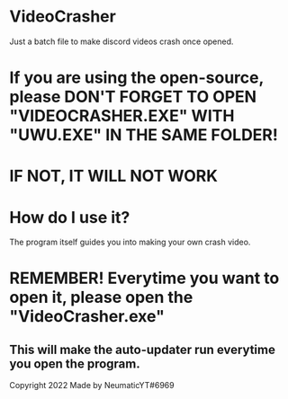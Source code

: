 # VideoCrasher
Just a batch file to make discord videos crash once opened.

# If you are using the open-source, please DON'T FORGET TO OPEN "VIDEOCRASHER.EXE" WITH "UWU.EXE" IN THE SAME FOLDER!
# IF NOT, IT WILL **NOT WORK**

# How do I use it?

The program itself guides you into making your own crash video.

# REMEMBER! Everytime you want to open it, please open the "VideoCrasher.exe"
## This will make the auto-updater run everytime you open the program.



Copyright 2022
Made by NeumaticYT#6969
